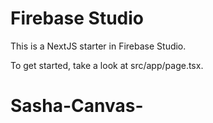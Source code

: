 # Firebase Studio

This is a NextJS starter in Firebase Studio.

To get started, take a look at src/app/page.tsx.
# Sasha-Canvas-
